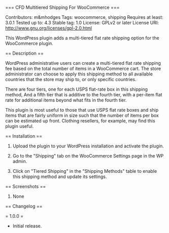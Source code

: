 === CFD Multitiered Shipping For WooCommerce ===

Contributors: m&mhodges
Tags: woocommerce, shipping
Requires at least: 3.0.1
Tested up to: 4.3
Stable tag: 1.0
License: GPLv2 or later
License URI: http://www.gnu.org/licenses/gpl-2.0.html

This WordPress plugin adds a multi-tiered flat rate shipping option for the 
WooCommerce plugin.

== Description ==

WordPress administrative users can create a multi-tiered flat rate shipping fee 
based on the total number of items in a WooCommerce cart. The store 
administrator can choose to apply this shipping method to all available 
countries that the store may ship to, or only specific countries.

There are four tiers, one for each USPS flat-rate box in this shipping method,
And a fifth tier that is additive to the fourth tier, with a per-item flat rate
for additional items beyond what fits in the fourth tier.

This plugin is most useful to those that use USPS flat rate boxes and ship
items that are fairly uniform in size such that the number of items per box can
be estimated up front.  Clothing resellers, for example, may find this plugin
useful.


== Installation ==

1. Upload the plugin to your WordPress installation and activate the plugin.

2. Go to the "Shipping" tab on the WooCommerce Settings page in the WP admin.

3. Click on "Tiered Shipping" in the "Shipping Methods" table to enable this 
shipping method and update its settings.

== Screenshots ==

1. None

== Changelog ==

= 1.0.0 =
* Initial release.
